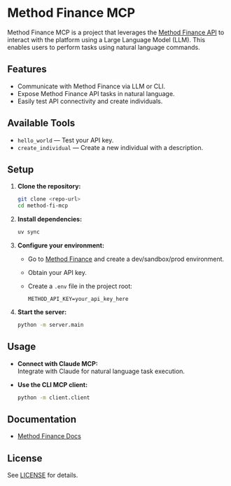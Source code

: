 # Method Finance MCP

Method Finance MCP is a project that leverages the [Method Finance API](https://docs.methodfi.com/) to interact with the platform using a Large Language Model (LLM). This enables users to perform tasks using natural language commands.

## Features

- Communicate with Method Finance via LLM or CLI.
- Expose Method Finance API tasks in natural language.
- Easily test API connectivity and create individuals.

## Available Tools

- `hello_world` — Test your API key.
- `create_individual` — Create a new individual with a description.

## Setup

1. **Clone the repository:**
    ```bash
    git clone <repo-url>
    cd method-fi-mcp
    ```

2. **Install dependencies:**
    ```bash
    uv sync
    ```

3. **Configure your environment:**
    - Go to [Method Finance](https://app.methodfi.com/) and create a dev/sandbox/prod environment.
    - Obtain your API key.
    - Create a `.env` file in the project root:

      ```env
      METHOD_API_KEY=your_api_key_here
      ```

4. **Start the server:**
    ```bash
    python -m server.main
    ```

## Usage

- **Connect with Claude MCP:**  
  Integrate with Claude for natural language task execution.

- **Use the CLI MCP client:**  
  ```bash
  python -m client.client
  ```

## Documentation

- [Method Finance Docs](https://docs.methodfi.com/)

## License

See [LICENSE](./LICENSE) for details.